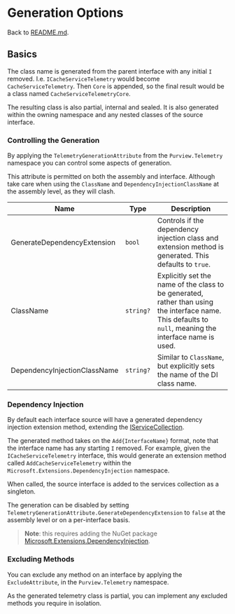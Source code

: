 # Generation Options

Back to [README.md](../README.md).

## Basics

The class name is generated from the parent interface with any initial `I` removed. I.e. `ICacheServiceTelemetry` would become `CacheServiceTelemetry`. Then `Core` is appended, so the final result would be a class named `CacheServiceTelemetryCore`.

The resulting class is also partial, internal and sealed. It is also generated within the owning namespace and any nested classes of the source interface.

### Controlling the Generation

By applying the `TelemetryGenerationAttribute` from the `Purview.Telemetry` namespace you can control some aspects of generation.

This attribute is permitted on both the assembly and interface. Although take care when using the `ClassName` and `DependencyInjectionClassName` at the assembly level, as they will clash.

| Name | Type | Description |
| -- | -- | -- |
| GenerateDependencyExtension | `bool` | Controls if the dependency injection class and extension method is generated. This defaults to `true`. |
| ClassName | `string?` | Explicitly set the name of the class to be generated, rather than using the interface name. This defaults to `null`, meaning the interface name is used. |
| DependencyInjectionClassName | `string?` | Similar to `ClassName`, but explicitly sets the name of the DI class name. |

### Dependency Injection

By default each interface source will have a generated dependency injection extension method, extending the [IServiceCollection](https://learn.microsoft.com/en-us/dotnet/api/microsoft.extensions.dependencyinjection.iservicecollection).

The generated method takes on the `Add{InterfaceName}` format, note that the interface name has any starting `I` removed. For example, given the `ICacheServiceTelemetry` interface, this would generate an extension method called `AddCacheServiceTelemetry`  within the `Microsoft.Extensions.DependencyInjection` namespace.

When called, the source interface is added to the services collection as a singleton.

The generation can be disabled by setting `TelemetryGenerationAttribute.GenerateDependencyExtension` to `false` at the assembly level or on a per-interface basis.

> **Note**: this requires adding the NuGet package [Microsoft.Extensions.DependencyInjection](https://www.nuget.org/packages/Microsoft.Extensions.DependencyInjection).

### Excluding Methods

You can exclude any method on an interface by applying the `ExcludeAttribute`, in the `Purview.Telemetry` namespace.

As the generated telemetry class is partial, you can implement any excluded methods you require in isolation.
